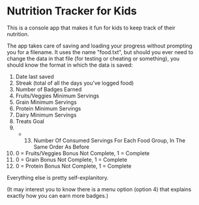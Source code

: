 # Nutrition Tracker for Kids
This is a console app that makes it fun for kids to keep track of their nutrition.

The app takes care of saving and loading your progress without prompting you for a filename. It uses the name "food.txt", but should you ever need to change the data in that file (for testing or cheating or something), you should know the format in which the data is saved:
1. Date last saved
2. Streak (total of all the days you've logged food)
3. Number of Badges Earned
4. Fruits/Veggies Minimum Servings
5. Grain Minimum Servings
6. Protein Minimum Servings
7. Dairy Minimum Servings
8. Treats Goal
9. - 13. Number Of Consumed Servings For Each Food Group, In The Same Order As Before
14. 0 = Fruits/Veggies Bonus Not Complete, 1 = Complete
15. 0 = Grain Bonus Not Complete, 1 = Complete
16. 0 = Protein Bonus Not Complete, 1 = Complete

Everything else is pretty self-explanitory. 

(It may interest you to know there is a menu option (option 4) that explains exactly how you can earn more badges.)